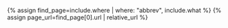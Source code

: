 {% assign find_page=include.where | where: "abbrev", include.what %}
{% assign page_url=find_page[0].url  | relative_url %}
